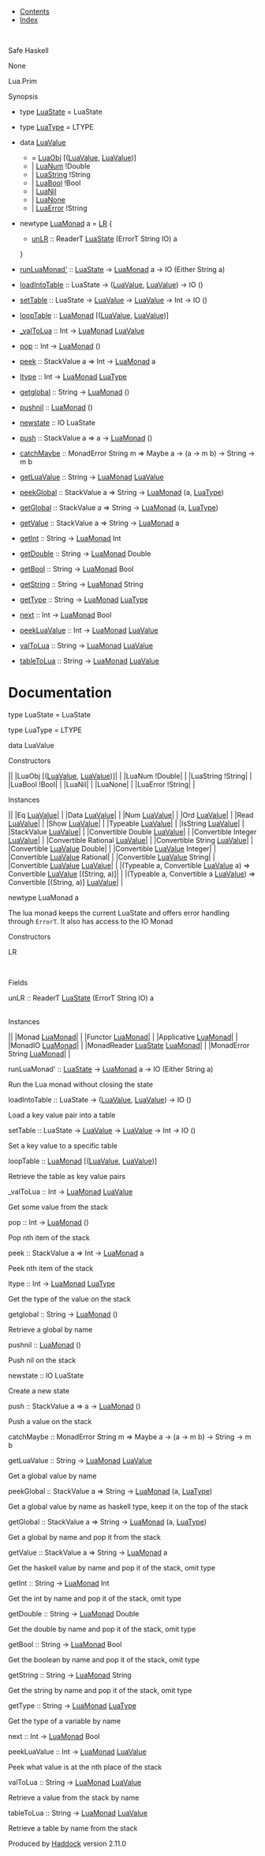 -   [Contents](index.html)
-   [Index](doc-index.html)

 

Safe Haskell

None

Lua.Prim

Synopsis

-   type [LuaState](#t:LuaState) = LuaState
-   type [LuaType](#t:LuaType) = LTYPE
-   data [LuaValue](#t:LuaValue)
    -   = [LuaObj](#v:LuaObj) [([LuaValue](Lua-Prim.html#t:LuaValue), [LuaValue](Lua-Prim.html#t:LuaValue))]
    -   | [LuaNum](#v:LuaNum) !Double
    -   | [LuaString](#v:LuaString) !String
    -   | [LuaBool](#v:LuaBool) !Bool
    -   | [LuaNil](#v:LuaNil)
    -   | [LuaNone](#v:LuaNone)
    -   | [LuaError](#v:LuaError) !String

-   newtype [LuaMonad](#t:LuaMonad) a = [LR](#v:LR) {
    -   [unLR](#v:unLR) :: ReaderT [LuaState](Lua-Prim.html#t:LuaState) (ErrorT String IO) a

    }
-   [runLuaMonad'](#v:runLuaMonad-39-) :: [LuaState](Lua-Prim.html#t:LuaState) -\> [LuaMonad](Lua-Prim.html#t:LuaMonad) a -\> IO (Either String a)
-   [loadIntoTable](#v:loadIntoTable) :: LuaState -\> ([LuaValue](Lua-Prim.html#t:LuaValue), [LuaValue](Lua-Prim.html#t:LuaValue)) -\> IO ()
-   [setTable](#v:setTable) :: LuaState -\> [LuaValue](Lua-Prim.html#t:LuaValue) -\> [LuaValue](Lua-Prim.html#t:LuaValue) -\> Int -\> IO ()
-   [loopTable](#v:loopTable) :: [LuaMonad](Lua-Prim.html#t:LuaMonad) [([LuaValue](Lua-Prim.html#t:LuaValue), [LuaValue](Lua-Prim.html#t:LuaValue))]
-   [\_valToLua](#v:_valToLua) :: Int -\> [LuaMonad](Lua-Prim.html#t:LuaMonad) [LuaValue](Lua-Prim.html#t:LuaValue)
-   [pop](#v:pop) :: Int -\> [LuaMonad](Lua-Prim.html#t:LuaMonad) ()
-   [peek](#v:peek) :: StackValue a =\> Int -\> [LuaMonad](Lua-Prim.html#t:LuaMonad) a
-   [ltype](#v:ltype) :: Int -\> [LuaMonad](Lua-Prim.html#t:LuaMonad) [LuaType](Lua-Prim.html#t:LuaType)
-   [getglobal](#v:getglobal) :: String -\> [LuaMonad](Lua-Prim.html#t:LuaMonad) ()
-   [pushnil](#v:pushnil) :: [LuaMonad](Lua-Prim.html#t:LuaMonad) ()
-   [newstate](#v:newstate) :: IO LuaState
-   [push](#v:push) :: StackValue a =\> a -\> [LuaMonad](Lua-Prim.html#t:LuaMonad) ()
-   [catchMaybe](#v:catchMaybe) :: MonadError String m =\> Maybe a -\> (a -\> m b) -\> String -\> m b
-   [getLuaValue](#v:getLuaValue) :: String -\> [LuaMonad](Lua-Prim.html#t:LuaMonad) [LuaValue](Lua-Prim.html#t:LuaValue)
-   [peekGlobal](#v:peekGlobal) :: StackValue a =\> String -\> [LuaMonad](Lua-Prim.html#t:LuaMonad) (a, [LuaType](Lua-Prim.html#t:LuaType))
-   [getGlobal](#v:getGlobal) :: StackValue a =\> String -\> [LuaMonad](Lua-Prim.html#t:LuaMonad) (a, [LuaType](Lua-Prim.html#t:LuaType))
-   [getValue](#v:getValue) :: StackValue a =\> String -\> [LuaMonad](Lua-Prim.html#t:LuaMonad) a
-   [getInt](#v:getInt) :: String -\> [LuaMonad](Lua-Prim.html#t:LuaMonad) Int
-   [getDouble](#v:getDouble) :: String -\> [LuaMonad](Lua-Prim.html#t:LuaMonad) Double
-   [getBool](#v:getBool) :: String -\> [LuaMonad](Lua-Prim.html#t:LuaMonad) Bool
-   [getString](#v:getString) :: String -\> [LuaMonad](Lua-Prim.html#t:LuaMonad) String
-   [getType](#v:getType) :: String -\> [LuaMonad](Lua-Prim.html#t:LuaMonad) [LuaType](Lua-Prim.html#t:LuaType)
-   [next](#v:next) :: Int -\> [LuaMonad](Lua-Prim.html#t:LuaMonad) Bool
-   [peekLuaValue](#v:peekLuaValue) :: Int -\> [LuaMonad](Lua-Prim.html#t:LuaMonad) [LuaValue](Lua-Prim.html#t:LuaValue)
-   [valToLua](#v:valToLua) :: String -\> [LuaMonad](Lua-Prim.html#t:LuaMonad) [LuaValue](Lua-Prim.html#t:LuaValue)
-   [tableToLua](#v:tableToLua) :: String -\> [LuaMonad](Lua-Prim.html#t:LuaMonad) [LuaValue](Lua-Prim.html#t:LuaValue)

Documentation
=============

type LuaState = LuaState

type LuaType = LTYPE

data LuaValue

Constructors

||
|LuaObj [([LuaValue](Lua-Prim.html#t:LuaValue), [LuaValue](Lua-Prim.html#t:LuaValue))]| |
|LuaNum !Double| |
|LuaString !String| |
|LuaBool !Bool| |
|LuaNil| |
|LuaNone| |
|LuaError !String| |

Instances

||
|Eq [LuaValue](Lua-Prim.html#t:LuaValue)| |
|Data [LuaValue](Lua-Prim.html#t:LuaValue)| |
|Num [LuaValue](Lua-Prim.html#t:LuaValue)| |
|Ord [LuaValue](Lua-Prim.html#t:LuaValue)| |
|Read [LuaValue](Lua-Prim.html#t:LuaValue)| |
|Show [LuaValue](Lua-Prim.html#t:LuaValue)| |
|Typeable [LuaValue](Lua-Prim.html#t:LuaValue)| |
|IsString [LuaValue](Lua-Prim.html#t:LuaValue)| |
|StackValue [LuaValue](Lua-Prim.html#t:LuaValue)| |
|Convertible Double [LuaValue](Lua-Prim.html#t:LuaValue)| |
|Convertible Integer [LuaValue](Lua-Prim.html#t:LuaValue)| |
|Convertible Rational [LuaValue](Lua-Prim.html#t:LuaValue)| |
|Convertible String [LuaValue](Lua-Prim.html#t:LuaValue)| |
|Convertible [LuaValue](Lua-Prim.html#t:LuaValue) Double| |
|Convertible [LuaValue](Lua-Prim.html#t:LuaValue) Integer| |
|Convertible [LuaValue](Lua-Prim.html#t:LuaValue) Rational| |
|Convertible [LuaValue](Lua-Prim.html#t:LuaValue) String| |
|Convertible [LuaValue](Lua-Prim.html#t:LuaValue) [LuaValue](Lua-Prim.html#t:LuaValue)| |
|(Typeable a, Convertible [LuaValue](Lua-Prim.html#t:LuaValue) a) =\> Convertible [LuaValue](Lua-Prim.html#t:LuaValue) [(String, a)]| |
|(Typeable a, Convertible a [LuaValue](Lua-Prim.html#t:LuaValue)) =\> Convertible [(String, a)] [LuaValue](Lua-Prim.html#t:LuaValue)| |

newtype LuaMonad a

The lua monad keeps the current LuaState and offers error handling through `ErrorT`. It also has access to the IO Monad

Constructors

LR

 

Fields

unLR :: ReaderT [LuaState](Lua-Prim.html#t:LuaState) (ErrorT String IO) a  
 

Instances

||
|Monad [LuaMonad](Lua-Prim.html#t:LuaMonad)| |
|Functor [LuaMonad](Lua-Prim.html#t:LuaMonad)| |
|Applicative [LuaMonad](Lua-Prim.html#t:LuaMonad)| |
|MonadIO [LuaMonad](Lua-Prim.html#t:LuaMonad)| |
|MonadReader [LuaState](Lua-Prim.html#t:LuaState) [LuaMonad](Lua-Prim.html#t:LuaMonad)| |
|MonadError String [LuaMonad](Lua-Prim.html#t:LuaMonad)| |

runLuaMonad' :: [LuaState](Lua-Prim.html#t:LuaState) -\> [LuaMonad](Lua-Prim.html#t:LuaMonad) a -\> IO (Either String a)

Run the Lua monad without closing the state

loadIntoTable :: LuaState -\> ([LuaValue](Lua-Prim.html#t:LuaValue), [LuaValue](Lua-Prim.html#t:LuaValue)) -\> IO ()

Load a key value pair into a table

setTable :: LuaState -\> [LuaValue](Lua-Prim.html#t:LuaValue) -\> [LuaValue](Lua-Prim.html#t:LuaValue) -\> Int -\> IO ()

Set a key value to a specific table

loopTable :: [LuaMonad](Lua-Prim.html#t:LuaMonad) [([LuaValue](Lua-Prim.html#t:LuaValue), [LuaValue](Lua-Prim.html#t:LuaValue))]

Retrieve the table as key value pairs

\_valToLua :: Int -\> [LuaMonad](Lua-Prim.html#t:LuaMonad) [LuaValue](Lua-Prim.html#t:LuaValue)

Get some value from the stack

pop :: Int -\> [LuaMonad](Lua-Prim.html#t:LuaMonad) ()

Pop nth item of the stack

peek :: StackValue a =\> Int -\> [LuaMonad](Lua-Prim.html#t:LuaMonad) a

Peek nth item of the stack

ltype :: Int -\> [LuaMonad](Lua-Prim.html#t:LuaMonad) [LuaType](Lua-Prim.html#t:LuaType)

Get the type of the value on the stack

getglobal :: String -\> [LuaMonad](Lua-Prim.html#t:LuaMonad) ()

Retrieve a global by name

pushnil :: [LuaMonad](Lua-Prim.html#t:LuaMonad) ()

Push nil on the stack

newstate :: IO LuaState

Create a new state

push :: StackValue a =\> a -\> [LuaMonad](Lua-Prim.html#t:LuaMonad) ()

Push a value on the stack

catchMaybe :: MonadError String m =\> Maybe a -\> (a -\> m b) -\> String -\> m b

getLuaValue :: String -\> [LuaMonad](Lua-Prim.html#t:LuaMonad) [LuaValue](Lua-Prim.html#t:LuaValue)

Get a global value by name

peekGlobal :: StackValue a =\> String -\> [LuaMonad](Lua-Prim.html#t:LuaMonad) (a, [LuaType](Lua-Prim.html#t:LuaType))

Get a global value by name as haskell type, keep it on the top of the stack

getGlobal :: StackValue a =\> String -\> [LuaMonad](Lua-Prim.html#t:LuaMonad) (a, [LuaType](Lua-Prim.html#t:LuaType))

Get a global by name and pop it from the stack

getValue :: StackValue a =\> String -\> [LuaMonad](Lua-Prim.html#t:LuaMonad) a

Get the haskell value by name and pop it of the stack, omit type

getInt :: String -\> [LuaMonad](Lua-Prim.html#t:LuaMonad) Int

Get the int by name and pop it of the stack, omit type

getDouble :: String -\> [LuaMonad](Lua-Prim.html#t:LuaMonad) Double

Get the double by name and pop it of the stack, omit type

getBool :: String -\> [LuaMonad](Lua-Prim.html#t:LuaMonad) Bool

Get the boolean by name and pop it of the stack, omit type

getString :: String -\> [LuaMonad](Lua-Prim.html#t:LuaMonad) String

Get the string by name and pop it of the stack, omit type

getType :: String -\> [LuaMonad](Lua-Prim.html#t:LuaMonad) [LuaType](Lua-Prim.html#t:LuaType)

Get the type of a variable by name

next :: Int -\> [LuaMonad](Lua-Prim.html#t:LuaMonad) Bool

peekLuaValue :: Int -\> [LuaMonad](Lua-Prim.html#t:LuaMonad) [LuaValue](Lua-Prim.html#t:LuaValue)

Peek what value is at the nth place of the stack

valToLua :: String -\> [LuaMonad](Lua-Prim.html#t:LuaMonad) [LuaValue](Lua-Prim.html#t:LuaValue)

Retrieve a value from the stack by name

tableToLua :: String -\> [LuaMonad](Lua-Prim.html#t:LuaMonad) [LuaValue](Lua-Prim.html#t:LuaValue)

Retrieve a table by name from the stack

Produced by [Haddock](http://www.haskell.org/haddock/) version 2.11.0
